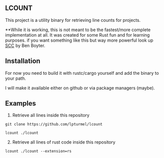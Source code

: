 ## LCOUNT

This project is a utility binary for retrieving line counts for projects.

\*\*While it is working, this is not meant to be the fastest/more complete implementation at all.
It was created for some Rust fun and for learning purposes.
if you want something like this but way more powerful look up [SCC](https://github.com/boyter/scc) by Ben Boyter.

## Installation

For now you need to build it with rustc/cargo yourself and add the binary to your path.

I will make it available either on github or via package managers (maybe).

## Examples

1. Retrieve all lines inside this repository

`git clone https://github.com/lpturmel/lcount`

`lcount ./lcount`

2. Retrieve all lines of rust code inside this repository

`lcount ./lcount --extension=rs`
